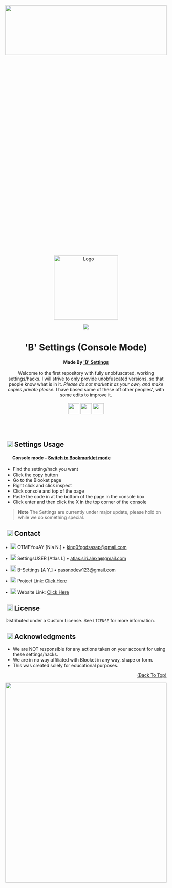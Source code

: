 <a name="readme-top"></a>
<!-- ANALYTICS -->
<img src="https://github.com/B-Settings/B-Settings/blob/github/images/head.png" width="100%" height="20%" />
<!-- PROJECT LOGO -->
<br />
<div align="center">
  <a href="https://github.com/B-Settings/B-Settings">
	 <img src="https://github.com/B-Settings/B-Settings/blob/github/images/animated_icon.gif" alt="Logo" width="200" height="200" />
  </a>
  
![](https://komarev.com/ghpvc/?username=B-Settings&color=red)
<h1 align="center">'B' Settings (Console Mode)</h1>
<h4 align="center">Made By <a href="https://github.com/B-Settings/">'B' Settings</a></h4>

<span id="badges-container">
	
</span>

  <p align="center">
   Welcome to the first repository with fully unobfuscated, working settings/hacks.
   I will strive to only provide unobfuscated versions, so that people know what is in it.
   <i>Please do not market it as your own, and make copies private please.</i>
   I have based some of these off other peoples', with some edits to improve it.
    <br />
    <br />
    <a href="https://github.com/B-Settings/B-Settings/wiki"><img height="35px" src="https://github.com/B-Settings/B-Settings/blob/github/images/wikiBtn.svg?raw=true"></a>
    <a href="https://github.com/B-Settings/B-Settings/issues/new?labels=bug%2Chelp+wanted&projects=&template=bug_report.yml&title=%F0%9F%AA%B2+Bug%3A+"><img height="35px" src="https://github.com/B-Settings/B-Settings/blob/github/images/reportBug.svg?raw=true&height=50px"></a>
    <a href="https://discord.gg/rWpvWQCvKD"><img height="35px" src="https://github.com/B-Settings/B-Settings/blob/github/images/supportDiscord.svg?raw=true&height=50px"></a>
  </p>
</div>
<br /><br />

<!-- USAGE -->
## ‎‎ <img width="18" src="https://cdn.discordapp.com/emojis/1034440804938301447"> ‎ ‎ Settings Usage
#### ‎‎ <img width="15" src="https://cdn.discordapp.com/emojis/1061737306534449233"> ‎ ‎ Console mode - [Switch to Bookmarklet mode](https://github.com/B-Settings/B-Settings/tree/bookmarklets)
- Find the setting/hack you want
- Click the copy button
- Go to the Blooket page
- Right click and click inspect
- Click console and top of the page
- Paste the code in at the bottom of the page in the console box
- Click enter and then click the X in the top corner of the console
> **Note**
> The Settings are currently under major update, please hold on while we do something special.

<!-- CONTACT -->
## ‎‎ <img width="18" src="https://cdn.discordapp.com/emojis/1035536629407957042"> ‎ ‎ Contact

• ‎ <img width="18" height="18" src="https://github.com/B-Settings/B-Settings/blob/github/profile/153327801663345229.gif-modified.png"> ‎ OTMFYouAY [Nia N.] • king0fgodsasap@gmail.com

• ‎ <img width="18" height="18" src="https://github.com/B-Settings/B-Settings/blob/github/profile/153327801663345229.gif-modified.png"> ‎ SettingsUSER [Atlas I.] • atlas.siri.alexa@gmail.com

• ‎ <img width="18" height="18" src="https://github.com/B-Settings/B-Settings/blob/github/profile/153327801663345229.gif-modified.png"> ‎ B-Settings [A Y.] • passnodew123@gmail.com

• ‎ <img width="18" src="https://cdn.discordapp.com/emojis/1056989789691322459"> ‎ Project Link: [Click Here](https://github.com/B-Settings/B-Settings)

• ‎ <img width="18" src="https://cdn.discordapp.com/emojis/1032768182341091338.png"> ‎ Website Link: [Click Here](https://b-settings.github.io/B-Settings)

<!-- LICENSE -->
## ‎‎ <img width="18" src="https://cdn.discordapp.com/emojis/1022522686603276350"> ‎ ‎ License

Distributed under a Custom License. See `LICENSE` for more information.

<!-- ACKNOWLEDGMENTS -->
## ‎‎ <img width="18" src="https://cdn.discordapp.com/emojis/1012520645915062292"> ‎ ‎ Acknowledgments

* We are NOT responsible for any actions taken on your account for using these settings/hacks.
* We are in no way affiliated with Blooket in any way, shape or form.
* This was created solely for educational purposes.

<p align="right"><a href="#readme-top">(Back To Top)</a></p>

<img src="https://github.com/B-Settings/B-Settings/blob/github/images/foot.png" width="100%" height="40%" />
